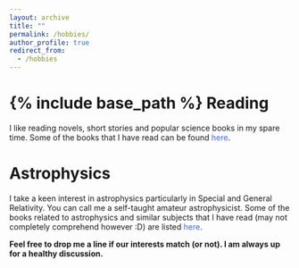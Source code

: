 ```yaml
---
layout: archive
title: ""
permalink: /hobbies/
author_profile: true
redirect_from:
  - /hobbies
---
```


{% include base_path %}
Reading
======
I like reading novels, short stories and popular science books in my spare time. Some of the books that I have read can be found <a href="https://avirupmandal.github.io/general-books/" style="text-decoration:none"><span style="color:RoyalBlue">here</span></a>.


Astrophysics
======
I take a keen interest in astrophysics particularly in Special and General Relativity. You can call me a self-taught amateur astrophysicist. Some of the books related to astrophysics and similar subjects that I have read (may not completely comprehend however :D) are listed <a href="https://avirupmandal.github.io/technical-books/" style="text-decoration:none"><span style="color:RoyalBlue">here</span></a>.


**Feel free to drop me a line if our interests match (or not). I am always up for a healthy discussion.** 